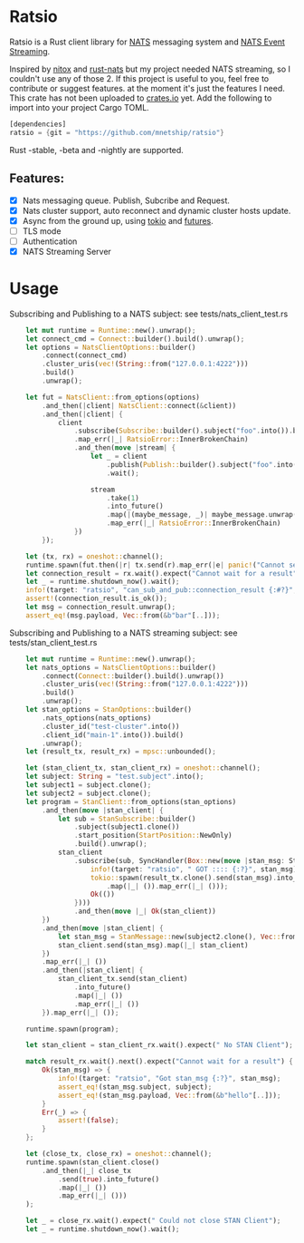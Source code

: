 # Ratsio

Ratsio is a Rust client library for [NATS](https://nats.io) messaging system and [NATS Event Streaming](https://nats.io/documentation/streaming/nats-streaming-intro/).

Inspired by [nitox](https://raw.githubusercontent.com/YellowInnovation/nitox) and [rust-nats](https://github.com/jedisct1/rust-nats) but my project needed NATS streaming, so I couldn't use any of those 2. If this project is useful to you, feel free to contribute or suggest features. at the moment it's just the features I need. This crate has not been uploaded to [crates.io](https://crates.io) yet. Add the following to import into your project Cargo TOML.

```rust
[dependencies]
ratsio = {git = "https://github.com/mnetship/ratsio"}
```
Rust -stable, -beta and -nightly are supported.

## Features:
- [x] Nats messaging queue. Publish, Subcribe and Request.
- [x] Nats cluster support, auto reconnect and dynamic cluster hosts update.
- [x] Async from the ground up, using  [tokio](https://crates.io/crates/tokio) and [futures](https://crates.io/crates/futures).
- [ ] TLS mode
- [ ] Authentication
- [x] NATS Streaming Server
# Usage

Subscribing and Publishing to a NATS subject: see tests/nats_client_test.rs
```rust
    let mut runtime = Runtime::new().unwrap();
    let connect_cmd = Connect::builder().build().unwrap();
    let options = NatsClientOptions::builder()
        .connect(connect_cmd)
        .cluster_uris(vec!(String::from("127.0.0.1:4222")))
        .build()
        .unwrap();

    let fut = NatsClient::from_options(options)
        .and_then(|client| NatsClient::connect(&client))
        .and_then(|client| {
            client
                .subscribe(Subscribe::builder().subject("foo".into()).build().unwrap())
                .map_err(|_| RatsioError::InnerBrokenChain)
                .and_then(move |stream| {
                    let _ = client
                        .publish(Publish::builder().subject("foo".into()).payload(Vec::from(&b"bar"[..])).build().unwrap())
                        .wait();

                    stream
                        .take(1)
                        .into_future()
                        .map(|(maybe_message, _)| maybe_message.unwrap())
                        .map_err(|_| RatsioError::InnerBrokenChain)
                })
        });

    let (tx, rx) = oneshot::channel();
    runtime.spawn(fut.then(|r| tx.send(r).map_err(|e| panic!("Cannot send Result {:?}", e))));
    let connection_result = rx.wait().expect("Cannot wait for a result");
    let _ = runtime.shutdown_now().wait();
    info!(target: "ratsio", "can_sub_and_pub::connection_result {:#?}", connection_result);
    assert!(connection_result.is_ok());
    let msg = connection_result.unwrap();
    assert_eq!(msg.payload, Vec::from(&b"bar"[..]));
```

Subscribing and Publishing to a NATS streaming subject: see tests/stan_client_test.rs
``` rust
    let mut runtime = Runtime::new().unwrap();
    let nats_options = NatsClientOptions::builder()
        .connect(Connect::builder().build().unwrap())
        .cluster_uris(vec!(String::from("127.0.0.1:4222")))
        .build()
        .unwrap();
    let stan_options = StanOptions::builder()
        .nats_options(nats_options)
        .cluster_id("test-cluster".into())
        .client_id("main-1".into()).build()
        .unwrap();
    let (result_tx, result_rx) = mpsc::unbounded();

    let (stan_client_tx, stan_client_rx) = oneshot::channel();
    let subject: String = "test.subject".into();
    let subject1 = subject.clone();
    let subject2 = subject.clone();
    let program = StanClient::from_options(stan_options)
        .and_then(move |stan_client| {
            let sub = StanSubscribe::builder()
                .subject(subject1.clone())
                .start_position(StartPosition::NewOnly)
                .build().unwrap();
            stan_client
                .subscribe(sub, SyncHandler(Box::new(move |stan_msg: StanMessage| {
                    info!(target: "ratsio", " GOT :::: {:?}", stan_msg);
                    tokio::spawn(result_tx.clone().send(stan_msg).into_future()
                        .map(|_| ()).map_err(|_| ()));
                    Ok(())
                })))
                .and_then(move |_| Ok(stan_client))
        })
        .and_then(move |stan_client| {
            let stan_msg = StanMessage::new(subject2.clone(), Vec::from(&b"hello"[..]));
            stan_client.send(stan_msg).map(|_| stan_client)
        })
        .map_err(|_| ())
        .and_then(|stan_client| {
            stan_client_tx.send(stan_client)
                .into_future()
                .map(|_| ())
                .map_err(|_| ())
        }).map_err(|_| ());

    runtime.spawn(program);

    let stan_client = stan_client_rx.wait().expect(" No STAN Client");

    match result_rx.wait().next().expect("Cannot wait for a result") {
        Ok(stan_msg) => {
            info!(target: "ratsio", "Got stan_msg {:?}", stan_msg);
            assert_eq!(stan_msg.subject, subject);
            assert_eq!(stan_msg.payload, Vec::from(&b"hello"[..]));
        }
        Err(_) => {
            assert!(false);
        }
    };

    let (close_tx, close_rx) = oneshot::channel();
    runtime.spawn(stan_client.close()
        .and_then(|_| close_tx
            .send(true).into_future()
            .map(|_| ())
            .map_err(|_| ()))
    );

    let _ = close_rx.wait().expect(" Could not close STAN Client");
    let _ = runtime.shutdown_now().wait();
```